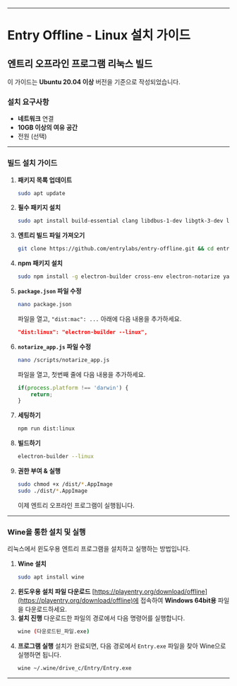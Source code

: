 -----

# Entry Offline - Linux 설치 가이드

## 엔트리 오프라인 프로그램 리눅스 빌드

이 가이드는 **Ubuntu 20.04 이상** 버전을 기준으로 작성되었습니다.

### **설치 요구사항**

  - **네트워크** 연결
  - **10GB 이상의 여유 공간**
  - 전원 (선택)

-----

### **빌드 설치 가이드**

1.  **패키지 목록 업데이트**
    ```bash
    sudo apt update
    ```
2.  **필수 패키지 설치**
    ```bash
    sudo apt install build-essential clang libdbus-1-dev libgtk-3-dev libnotify-dev libasound2-dev libcap-dev libcups2-dev libxtst-dev libxss1 libnss3-dev gcc-multilib g++-multilib libusb-1.0-0-dev curl gperf bison python3-dbusmock openjdk-8-jre git nodejs npm -y
    ```
3.  **엔트리 빌드 파일 가져오기**
    ```bash
    git clone https://github.com/entrylabs/entry-offline.git && cd entry-offline
    ```
4.  **npm 패키지 설치**
    ```bash
    sudo npm install -g electron-builder cross-env electron-notarize yarn --save-dev --legacy-peer-deps
    ```
5.  **`package.json` 파일 수정**
    ```bash
    nano package.json
    ```
    파일을 열고, `"dist:mac": ...` 아래에 다음 내용을 추가하세요.
    ```json
    "dist:linux": "electron-builder --linux",
    ```
5.  **`notarize_app.js` 파일 수정**
    ```bash
    nano /scripts/notarize_app.js
    ```
    파일을 열고, 첫번째 줄에 다음 내용을 추가하세요.
    ```js
    if(process.platform !== 'darwin') {
        return;
    }
    ```
    
7.  **세팅하기**
    ```bash
    npm run dist:linux
    ```
8.  **빌드하기**
    ```bash
    electron-builder --linux
    ```
9.  **권한 부여 & 실행**
    ```bash
    sudo chmod +x /dist/*.AppImage
    sudo ./dist/*.AppImage
    ```
    이제 엔트리 오프라인 프로그램이 실행됩니다.

-----

### **Wine을 통한 설치 및 실행**

리눅스에서 윈도우용 엔트리 프로그램을 설치하고 실행하는 방법입니다.

1.  **Wine 설치**
    ```bash
    sudo apt install wine
    ```
2.  **윈도우용 설치 파일 다운로드**
    [https://playentry.org/download/offline](https://playentry.org/download/offline)에 접속하여 **Windows 64bit용** 파일을 다운로드하세요.
3.  **설치 진행**
    다운로드한 파일의 경로에서 다음 명령어를 실행합니다.
    ```bash
    wine (다운로드된_파일.exe)
    ```
4.  **프로그램 실행**
    설치가 완료되면, 다음 경로에서 `Entry.exe` 파일을 찾아 Wine으로 실행하면 됩니다.
    ```bash
    wine ~/.wine/drive_c/Entry/Entry.exe
    ```

-----
